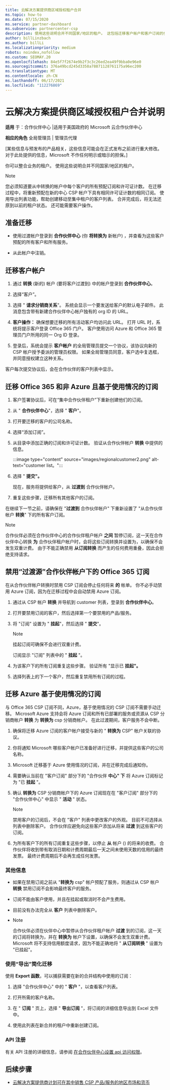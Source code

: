 ```yaml
---
title: 云解决方案提供商区域授权租户合并
ms.topic: how-to
ms.date: 07/15/2020
ms.service: partner-dashboard
ms.subservice: partnercenter-csp
description: 使用这些说明合并不同国家/地区的租户。 这包括迁移客户帐户和客户订阅的步骤。
author: billLinzbach
ms.author: billLi
ms.localizationpriority: medium
robots: noindex,nofollow
ms.custom: SEOMAY.20
ms.openlocfilehash: 84e5f7f2674e9b2f3c3c26ed2ea49f9bba0e96e0
ms.sourcegitcommit: 376a49bcd245d3358a78871128761175a96ec200
ms.translationtype: MT
ms.contentlocale: zh-CN
ms.lasthandoff: 06/17/2021
ms.locfileid: "112276869"
---
```

# <a name="instructions-for-csp-regional-authorization-tenant-consolidation"></a>云解决方案提供商区域授权租户合并说明

**适用** 于：合作伙伴中心 |适用于美国政府的 Microsoft 云合作伙伴中心

**相应的角色** 全局管理员 | 管理员代理

\[某些信息与预发布的产品相关，这些信息可能会在正式发布之前进行重大修改。 对于此处提供的信息，Microsoft 不作任何明示或暗示的担保。\]

你可以整合业务的租户。 使用这些说明合并不同国家/地区的租户。

>[!NOTE]  
>您必须知道要从中转换的帐户中每个客户的所有预配订阅和许可证计数。 在迁移过程中，将重新预配在新的中心 CSP 帐户下具有相同许可证计数的相同订阅。 使用导出列表功能，帮助创建移动至集中租户的客户列表。  合并完成后，将无法还原到以前的租户状态。 还可能需要客户操作。

## <a name="prepare-for-migration"></a>准备迁移

- 使用过渡帐户登录到 **合作伙伴中心**  (你 **将转换为** 新帐户) ，并查看为这些客户预配的所有客户和所有服务。

- 从此帐户中注销。

## <a name="migrate-customer-accounts"></a>迁移客户帐户

1. 通过 **转换** (新的) 帐户 (要将客户过渡到) 中的帐户登录到 **合作伙伴中心**。

2. 选择“客户”。

3. 选择 " **请求分销商关系**"。 系统会显示一个要发送给客户的默认电子邮件。 此消息包含带有新建合作伙伴中心帐户独有的 org ID 的 URL。

4. **客户操作：** 确保想要迁移的所有活动客户均访问此 URL。 打开 URL 时，系统将提示客户登录 Office 365 门户。 客户使用访问 Azure 和 Office 365 管理员门户所用的同一 Org ID 登录。

5. 登录后，系统会提示 **客户帐户** 的全局管理员提交一个协议，该协议向新的 CSP 帐户授予委派的管理员权限。 如果全局管理员同意，客户选中复选框，并同意授权建立这种关系。

客户每次提交协议后，会在合作伙伴的客户列表中显示。

## <a name="migrating-office-365-and-non-azure-usage-based-subscriptions"></a>迁移 Office 365 和非 Azure 且基于使用情况的订阅

1. 客户签署协议后，可在“集中合作伙伴租户”下重新创建他们的订阅。

2. 从 " **合作伙伴中心**"，选择 " **客户**"。

3. 打开要迁移的客户的公司名称。

4. 选择“添加订阅”。

5. 从目录中添加正确的订阅和许可证计数。 验证从合作伙伴帐户 **转换** 中提供的信息。

   :::image type="content" source="images/regionalcustomer2.png" alt-text="customer list。":::

6. 选择 " **提交"。**

   现在，服务将提供给客户，从 **过渡到** 合作伙伴帐户。

7. 重复这些步骤，迁移所有其他客户的订阅。

在继续下一节之前，请确保在 "**过渡到** 合作伙伴帐户" 下重新设置了 "从合作伙伴帐户 **转换**" 下的所有客户订阅。

> [!NOTE]
> 合作伙伴必须在合作伙伴中心的合作伙伴租户帐户 **之间** 暂停订阅，这一天在合作伙伴中心转换 **为** 合作伙伴租户帐户时，会将这些订阅转换并设置为，以确保不会发生双重计费。 由于不能正确禁用 **从订阅转换** 而产生的任何费用重叠，因此会拒绝支持请求。

## <a name="disabling-the-office-365-subscriptions-under-the-transitioning-from-partner-account"></a>禁用“过渡源”合作伙伴帐户下的 Office 365 订阅

在从合作伙伴帐户转换时禁用 CSP 订阅会停止任何将来 **的** 帐单。 你不必手动禁用 Azure 订阅，因为在迁移过程中会自动禁用 Azure 订阅。

1. 通过从 CSP 帐户 **转换** 并导航到 customer 列表，登录到 **合作伙伴中心**。

2. 打开要禁用订阅的客户，然后选择第一个要禁用的产品/服务。

3. 将 "订阅" 设置为 " **挂起**"，然后选择 " **提交**"。

   >[!Note]
   >挂起订阅可确保不会进行双重计费。

   订阅显示 "订阅" 列表中的 " **挂起** "。

4. 为该客户下的所有订阅重复这些步骤。 验证所有 "显示已 **挂起"。**

5. 选择列表上的下一个客户，然后重复禁用所有订阅的过程。

## <a name="migrating-azure-usage-based-subscriptions"></a>迁移 Azure 基于使用情况的订阅

与 Office 365 CSP 订阅不同，Azure，基于使用情况的 CSP 订阅不需要手动迁移。 Microsoft Azure 支持会将 Azure 订阅和所有已部署的服务或资源从 CSP 分销商帐户 **转换** 为 **转换为** csp 分销商帐户。 在此过渡期间，客户服务不会中断。

1. 确保将迁移 Azure 订阅的客户帐户接受与新的 " **转换为** CSP" 帐户关联的协议。

2. 你将通知 Microsoft 哪些客户帐户已准备好进行迁移，并提供这些客户的公司名称。

3. Microsoft 迁移基于 Azure 使用情况的订阅，并在迁移完成后通知你。

4. 需要确认当前在 "客户订阅" 部分下的 "合作伙伴 **中心" 下** 将 Azure 订阅标记为 "已 **挂起** "。

5. 确认 **转换为** CSP 分销商帐户下的 Azure 订阅现在在 "客户订阅" 部分下的 "合作伙伴中心" 中显示 " **活动** " 状态。

   >[!Note]
   > 禁用客户的订阅后，不会在 "客户" 列表中更改客户的外观。 目前不可选择从列表中删除客户。 合作伙伴应避免向这些客户添加从将来 **过渡** 到这些客户的订阅。

6. 为所有客户下的所有订阅重复这些步骤，以停止 **从** 帐户 () 的将来的收费。 合作伙伴将收到带有取消日期和计费周期最后一天之间未使用天数的信用的最终发票。 最终计费周期后不会再生成任何发票。

### <a name="additional-information"></a>其他信息

- 如果在禁用订阅之前从 "**转换为** csp" 帐户预配了服务，则通过从 CSP 帐户 **转换** 禁用订阅不会影响最终客户的服务。

- 订阅不能由客户使用，并且在挂起或取消时不会产生费用。

- 目前没有办法完全从 **客户** 列表中删除客户。
- 
    >[!Note]
    > 合作伙伴必须在伙伴中心中暂停从合作伙伴租户帐户 **过渡** 到的订阅，这一天的订阅将转换为，并在 **转换为** 帐户下设置，以确保不会发生双重计费。 Microsoft 将不支持信用额度请求，因为不能正确地将 " **从订阅转换** " 设置为 "已挂起"。

### <a name="simplify-migration-using-export"></a>使用“导出”简化迁移

使用 **Export 函数**，可以捕获需要在新的合并结构中使用的订阅：

1. 选择 "合作伙伴中心" 中的 " **客户** "，以查看客户列表。 

2. 打开所需的客户名称。

3. 在 " **订阅** " 页上，选择 " **导出订阅** "，将订阅的详细信息导出到 Excel 文件中。

4. 使用此列表在新合并的租户中重新创建订阅。

### <a name="api-registration"></a>API 注册

有关 API 注册的详细信息，请参阅 [在合作伙伴中心设置 api 访问权限](/partner-center/develop/set-up-api-access-in-partner-center)。

## <a name="next-steps"></a>后续步骤

- [云解决方案提供商计划可在其中销售 CSP 产品/服务的地区市场和货币](regional-authorization-overview.md)
